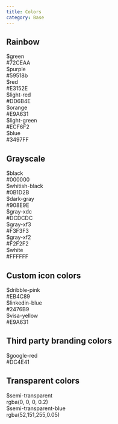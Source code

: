 ```yaml
---
title: Colors
category: Base
---
```


## Rainbow

<div class="color-block">
  <div class="color-block__color" style="background: #72CEAA"></div>
  <div class="color-block__label">
    $green<br />
    #72CEAA
  </div>
</div>

<div class="color-block">
  <div class="color-block__color" style="background: #59518b"></div>
  <div class="color-block__label">
    $purple<br />
    #59518b
  </div>
</div>

<div class="color-block">
  <div class="color-block__color" style="background: #E3152E"></div>
  <div class="color-block__label">
    $red<br />
    #E3152E
  </div>
</div>

<div class="color-block">
  <div class="color-block__color" style="background: #DD6B4E"></div>
  <div class="color-block__label">
    $light-red<br />
    #DD6B4E
  </div>
</div>

<div class="color-block">
  <div class="color-block__color" style="background: #E9A631"></div>
  <div class="color-block__label">
    $orange<br />
    #E9A631
  </div>
</div>

<div class="color-block">
  <div class="color-block__color" style="background: #ECF6F2"></div>
  <div class="color-block__label">
    $light-green<br />
    #ECF6F2
  </div>
</div>

<div class="color-block">
  <div class="color-block__color" style="background: #3497FF"></div>
  <div class="color-block__label">
    $blue<br />
    #3497FF
  </div>
</div>

## Grayscale

<div class="color-block">
  <div class="color-block__color" style="background: #000000"></div>
  <div class="color-block__label">
    $black<br />
    #000000
  </div>
</div>

<div class="color-block">
  <div class="color-block__color" style="background: #0B1D2B"></div>
  <div class="color-block__label">
    $whitish-black<br />
    #0B1D2B
  </div>
</div>

<div class="color-block">
  <div class="color-block__color" style="background: #908E9E"></div>
  <div class="color-block__label">
    $dark-gray<br />
    #908E9E
  </div>
</div>

<div class="color-block">
  <div class="color-block__color" style="background: #DCDCDC"></div>
  <div class="color-block__label">
    $gray-xdc<br />
    #DCDCDC
  </div>
</div>

<div class="color-block">
  <div class="color-block__color" style="background: #F3F3F3"></div>
  <div class="color-block__label">
    $gray-xf3<br />
    #F3F3F3
  </div>
</div>

<div class="color-block">
  <div class="color-block__color" style="background: #F2F2F2"></div>
  <div class="color-block__label">
    $gray-xf2<br />
    #F2F2F2
  </div>
</div>

<div class="color-block">
  <div class="color-block__color" style="background: #FFFFFF"></div>
  <div class="color-block__label">
    $white<br />
    #FFFFFF
  </div>
</div>

## Custom icon colors

<div class="color-block">
  <div class="color-block__color" style="background: #EB4C89"></div>
  <div class="color-block__label">
    $dribble-pink<br />
    #EB4C89
  </div>
</div>

<div class="color-block">
  <div class="color-block__color" style="background: #2476B9"></div>
  <div class="color-block__label">
    $linkedin-blue<br />
    #2476B9
  </div>
</div>

<div class="color-block">
  <div class="color-block__color" style="background: #E9A631"></div>
  <div class="color-block__label">
    $visa-yellow<br />
    #E9A631
  </div>
</div>

## Third party branding colors

<div class="color-block">
  <div class="color-block__color" style="background: #DC4E41"></div>
  <div class="color-block__label">
    $google-red<br />
    #DC4E41
  </div>
</div>

## Transparent colors

<div class="color-block">
  <div class="color-block__color" style="background: rgba(0, 0, 0, 0.2)"></div>
  <div class="color-block__label">
    $semi-transparent<br />
    rgba(0, 0, 0, 0.2)
  </div>
</div>

<div class="color-block">
  <div class="color-block__color" style="background: rgba(52,151,255,0.05)"></div>
  <div class="color-block__label">
    $semi-transparent-blue<br />
    rgba(52,151,255,0.05)
  </div>
</div>
